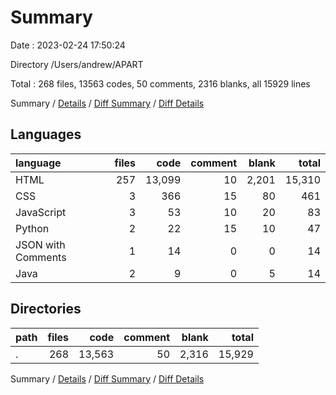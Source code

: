 # Summary

Date : 2023-02-24 17:50:24

Directory /Users/andrew/APART

Total : 268 files,  13563 codes, 50 comments, 2316 blanks, all 15929 lines

Summary / [Details](details.md) / [Diff Summary](diff.md) / [Diff Details](diff-details.md)

## Languages
| language | files | code | comment | blank | total |
| :--- | ---: | ---: | ---: | ---: | ---: |
| HTML | 257 | 13,099 | 10 | 2,201 | 15,310 |
| CSS | 3 | 366 | 15 | 80 | 461 |
| JavaScript | 3 | 53 | 10 | 20 | 83 |
| Python | 2 | 22 | 15 | 10 | 47 |
| JSON with Comments | 1 | 14 | 0 | 0 | 14 |
| Java | 2 | 9 | 0 | 5 | 14 |

## Directories
| path | files | code | comment | blank | total |
| :--- | ---: | ---: | ---: | ---: | ---: |
| . | 268 | 13,563 | 50 | 2,316 | 15,929 |

Summary / [Details](details.md) / [Diff Summary](diff.md) / [Diff Details](diff-details.md)